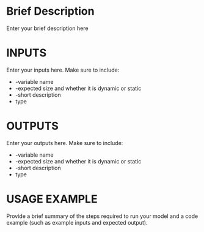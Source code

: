 # Brief Description
Enter your brief description here

# INPUTS
Enter your inputs here.  Make sure to include:
* -variable name
* -expected size and whether it is dynamic or static
* -short description
* type

# OUTPUTS
Enter your outputs here.  Make sure to include:
* -variable name
* -expected size and whether it is dynamic or static
* -short description
* type

# USAGE EXAMPLE
Provide a brief summary of the steps required to run your model and a code example (such as example inputs and expected output).
